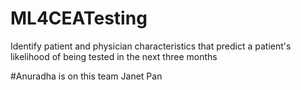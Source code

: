 # ML4CEATesting
Identify patient and physician characteristics that predict a patient's likelihood of being tested in the next three months


#Anuradha is on this team
Janet Pan 

